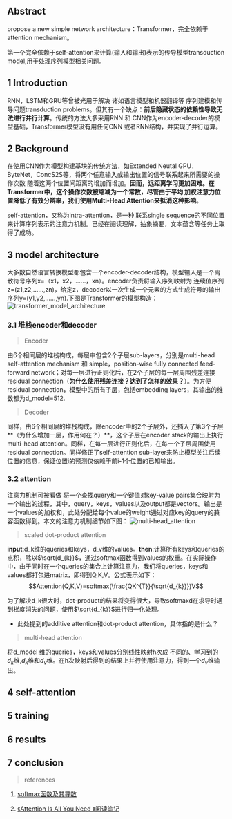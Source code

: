## Abstract
propose a new simple network architecture：Transformer，完全依赖于attention mechanism。

第一个完全依赖于self-attention来计算(输入和输出)表示的传导模型transduction model,用于处理序列模型相关问题。
## 1 Introduction
RNN，LSTM和GRU等曾被光用于解决 诸如语言模型和机器翻译等 序列建模和传导问题transduction problems。但其有一个缺点：**前后隐藏状态的依赖性导致无法进行并行计算**。传统的方法大多采用RNN 和 CNN作为encoder-decoder的模型基础，Transformer模型没有用任何CNN 或者RNN结构，并实现了并行运算。
## 2 Background
在使用CNN作为模型构建基块的传统方法，如Extended Neutal GPU，ByteNet，ConcS2S等，将两个任意输入或输出位置的信号联系起来所需要的操作次数 随着这两个位置间距离的增加而增加。**因而，远距离学习更加困难。在Transformer中，这个操作次数被缩减为一个常数，尽管由于平均 加权注意力位置降低了有效分辨率，我们使用Multi-Head Attention来抵消这种影响**。

self-attention，又称为intra-attention，是一种 联系single sequence的不同位置来计算序列表示的注意力机制。已经在阅读理解，抽象摘要，文本蕴含等任务上取得了成功。
## 3 model architecture
大多数自然语言转换模型都包含一个encoder-decoder结构，模型输入是一个离散符号序列x=（x1，x2，……，xn）。encoder负责将输入序列映射为 连续值序列z=(z1,z2,……,zn)，给定z，decoder以一次生成一个元素的方式生成符号的输出序列y=(y1,y2,……,yn).下图是Transformer的模型构造：
![transformer_model_architecture]()
### 3.1 堆栈encoder和decoder
> Encoder

由6个相同层的堆栈构成，每层中包含2个子层sub-layers，分别是multi-head self-attention mechanism 和 simple，position-wise fully connected feed-forward network；对每一层进行正则化后，在2个子层的每一层周围残差连接residual connection（**为什么使用残差连接？达到了怎样的效果？**）。为方便residual connection，模型中的所有子层，包括embedding layers，其输出的维数都为d_model=512.
> Decoder

同样，由6个相同层的堆栈构成，除encoder中的2个子层外，还插入了第3个子层**（为什么增加一层，作用何在？）**，这个子层在encoder stack的输出上执行multi-head attention。同样，在每一层进行正则化后，在每一个子层周围使用residual connection。同样修正了self-attention sub-layer来防止模型关注后续位置的信息，保证位置i的预测仅依赖于前i-1个位置的已知输出。
### 3.2 attention
注意力机制可被看做 将一个查找query和一个键值对key-value pairs集合映射为一个输出的过程，其中，query，keys，values以及output都是vectors。输出是一个values的加权和，此处分配给每个value的weight通过对应key的query的兼容函数得到。本文的注意力机制细节如下图：
![multi-head_attention]()

> scaled dot-product attention

**input**:d_k维的queries和keys，d_v维的values。**then**:计算所有keys和queries的点积，除以$\sqrt{d_{k}}$，通过softmax函数得到values的权重。在实际操作中，由于同时在一个queries的集合上计算注意力，我们将queries，keys和values都打包进matrix，即得到Q,K,V。公式表示如下：
$$Attention(Q,K,V)=softmax(\frac{QK^{T}}{\sqrt{d_{k}}})V$$

为了解决d_k很大时，dot-product的结果将变得很大，导致softmaxd在求导时遇到梯度消失的问题，使用$\sqrt{d_{k}}$进行归一化处理。
+ 此处提到的additive attention和dot-product attention，具体指的是什么？
> multi-head attention

将d_model 维的queries，keys和values分别线性映射h次成 不同的、学习到的$d_k$维,$d_k$维和$d_v$维。在h次映射后得到的结果上并行使用注意力，得到一个$d_v$维输出。
## 4 self-attention
## 5 training
## 6 results
## 7 conclusion

> references

1. [softmax函数及其导数](https://blog.csdn.net/cassiePython/article/details/80089760)

2. [《Attention Is All You Need 》阅读笔记](https://blog.csdn.net/songbinxu/article/details/80332992)
